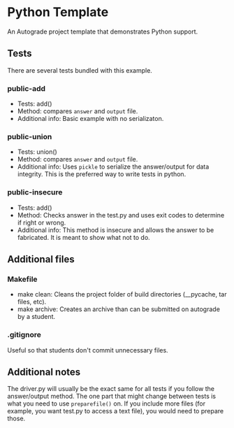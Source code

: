 # Python Template
An Autograde project template that demonstrates Python support.

## Tests
There are several tests bundled with this example.

### public-add
- Tests: add()
- Method: compares `answer` and `output` file.
- Additional info: Basic example with no serializaton.

### public-union
- Tests: union()
- Method: compares `answer` and `output` file.
- Additional info: Uses `pickle` to serialize the answer/output for data integrity. This is the preferred way to write tests in python.

### public-insecure
- Tests: add()
- Method: Checks answer in the test.py and uses exit codes to determine if right or wrong.
- Additional info: This method is insecure and allows the answer to be fabricated. It is meant to show what not to do.

## Additional files
### Makefile
- make clean: Cleans the project folder of build directories (__pycache, tar files, etc).
- make archive: Creates an archive than can be submitted on autograde by a student.

### .gitignore
Useful so that students don't commit unnecessary files.

## Additional notes
The driver.py will usually be the exact same for all tests if you follow the answer/output method. The one part that might change between tests is what you need to use `preparefile()` on. If you include more files (for example, you want test.py to access a text file), you would need to prepare those.